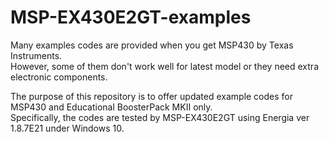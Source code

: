 # MSP-EX430E2GT-examples
Many examples codes are provided when you get MSP430 by Texas Instruments.  
However, some of them don't work well for latest model or they need extra electronic components.  

The purpose of this repository is to offer updated example codes for MSP430 and Educational BoosterPack MKII only.  
Specifically, the codes are tested by MSP-EX430E2GT using Energia ver 1.8.7E21 under Windows 10.
